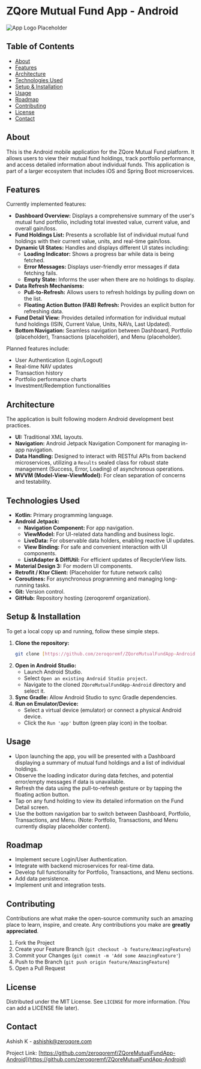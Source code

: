 # ZQore Mutual Fund App - Android

![App Logo Placeholder](https://via.placeholder.com/150)

## Table of Contents
- [About](#about)
- [Features](#features)
- [Architecture](#architecture)
- [Technologies Used](#technologies-used)
- [Setup & Installation](#setup--installation)
- [Usage](#usage)
- [Roadmap](#roadmap)
- [Contributing](#contributing)
- [License](#license)
- [Contact](#contact)

## About

This is the Android mobile application for the ZQore Mutual Fund platform. It allows users to view their mutual fund holdings, track portfolio performance, and access detailed information about individual funds. This application is part of a larger ecosystem that includes iOS and Spring Boot microservices.

## Features

Currently implemented features:
- **Dashboard Overview:** Displays a comprehensive summary of the user's mutual fund portfolio, including total invested value, current value, and overall gain/loss.
- **Fund Holdings List:** Presents a scrollable list of individual mutual fund holdings with their current value, units, and real-time gain/loss.
- **Dynamic UI States:** Handles and displays different UI states including:
    - **Loading Indicator:** Shows a progress bar while data is being fetched.
    - **Error Messages:** Displays user-friendly error messages if data fetching fails.
    - **Empty State:** Informs the user when there are no holdings to display.
- **Data Refresh Mechanisms:**
    - **Pull-to-Refresh:** Allows users to refresh holdings by pulling down on the list.
    - **Floating Action Button (FAB) Refresh:** Provides an explicit button for refreshing data.
- **Fund Detail View:** Provides detailed information for individual mutual fund holdings (ISIN, Current Value, Units, NAVs, Last Updated).
- **Bottom Navigation:** Seamless navigation between Dashboard, Portfolio (placeholder), Transactions (placeholder), and Menu (placeholder).

Planned features include:
- User Authentication (Login/Logout)
- Real-time NAV updates
- Transaction history
- Portfolio performance charts
- Investment/Redemption functionalities

## Architecture

The application is built following modern Android development best practices.
- **UI:** Traditional XML layouts.
- **Navigation:** Android Jetpack Navigation Component for managing in-app navigation.
- **Data Handling:** Designed to interact with RESTful APIs from backend microservices, utilizing a `Results` sealed class for robust state management (Success, Error, Loading) of asynchronous operations.
- **MVVM (Model-View-ViewModel):** For clean separation of concerns and testability.

## Technologies Used

- **Kotlin:** Primary programming language.
- **Android Jetpack:**
    - **Navigation Component:** For app navigation.
    - **ViewModel:** For UI-related data handling and business logic.
    - **LiveData:** For observable data holders, enabling reactive UI updates.
    - **View Binding:** For safe and convenient interaction with UI components.
    - **ListAdapter & DiffUtil:** For efficient updates of RecyclerView lists.
- **Material Design 3:** For modern UI components.
- **Retrofit / Ktor Client:** (Placeholder for future network calls)
- **Coroutines:** For asynchronous programming and managing long-running tasks.
- **Git:** Version control.
- **GitHub:** Repository hosting (zeroqoremf organization).

## Setup & Installation

To get a local copy up and running, follow these simple steps.

1.  **Clone the repository:**
    ```bash
    git clone [https://github.com/zeroqoremf/ZQoreMutualFundApp-Android.git](https://github.com/zeroqoremf/ZQoreMutualFundApp-Android.git)
    ```
2.  **Open in Android Studio:**
    * Launch Android Studio.
    * Select `Open an existing Android Studio project`.
    * Navigate to the cloned `ZQoreMutualFundApp-Android` directory and select it.
3.  **Sync Gradle:** Allow Android Studio to sync Gradle dependencies.
4.  **Run on Emulator/Device:**
    * Select a virtual device (emulator) or connect a physical Android device.
    * Click the `Run 'app'` button (green play icon) in the toolbar.

## Usage

* Upon launching the app, you will be presented with a Dashboard displaying a summary of mutual fund holdings and a list of individual holdings.
* Observe the loading indicator during data fetches, and potential error/empty messages if data is unavailable.
* Refresh the data using the pull-to-refresh gesture or by tapping the floating action button.
* Tap on any fund holding to view its detailed information on the Fund Detail screen.
* Use the bottom navigation bar to switch between Dashboard, Portfolio, Transactions, and Menu. (Note: Portfolio, Transactions, and Menu currently display placeholder content).

## Roadmap

* Implement secure Login/User Authentication.
* Integrate with backend microservices for real-time data.
* Develop full functionality for Portfolio, Transactions, and Menu sections.
* Add data persistence.
* Implement unit and integration tests.

## Contributing

Contributions are what make the open-source community such an amazing place to learn, inspire, and create. Any contributions you make are **greatly appreciated**.

1.  Fork the Project
2.  Create your Feature Branch (`git checkout -b feature/AmazingFeature`)
3.  Commit your Changes (`git commit -m 'Add some AmazingFeature'`)
4.  Push to the Branch (`git push origin feature/AmazingFeature`)
5.  Open a Pull Request

## License

Distributed under the MIT License. See `LICENSE` for more information. (You can add a LICENSE file later).

## Contact

Ashish K - ashishk@zeroqore.com

Project Link: [https://github.com/zeroqoremf/ZQoreMutualFundApp-Android](https://github.com/zeroqoremf/ZQoreMutualFundApp-Android)
